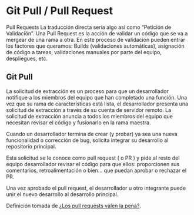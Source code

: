 # Git Pull / Pull Request

Pull Requests
La traducción directa sería algo así como “Petición de Validación”. Una Pull Request es la acción de validar un código que se va a mergear de una rama a otra. En este proceso de validación pueden entrar los factores que queramos: Builds (validaciones automáticas), asignación de código a tareas, validaciones manuales por parte del equipo, despliegues, etc.

## Git Pull

La solicitud de extracción es un proceso para que un desarrollador notifique a los miembros del equipo que han completado una función. Una vez que su rama de características está lista, el desarrollador presenta una solicitud de extracción a través de su cuenta de servidor remoto.
La solicitud de extracción anuncia a todos los miembros del equipo que necesitan revisar el código y fusionarlo en la rama maestra.

Cuando un desarrollador termina de crear (y probar) ya sea una nueva funcionalidad o corrección de bug, solicita integrar su desarrollo al repositorio principal.

Esta solicitud se le conoce como pull request ( o PR ) y pide al resto del equipo desarrollador revisar el código para que ellos: proporcionen sus comentarios, retroalimentación o bien…
que puedan aprobar o rechazar el PR.

Una vez aprobado el pull request, el desarrollador u otro integrante puede unir el nuevo desarrollo al desarrollo principal.


Definición tomada de [¿Los pull requests valen la pena?](https://blog.nearsoftjobs.com/qu%C3%A9-son-los-pull-requests-y-por-qu%C3%A9-valen-la-pena-ed98d19d124e).